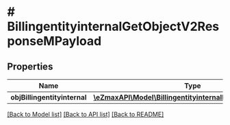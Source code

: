 # # BillingentityinternalGetObjectV2ResponseMPayload

## Properties

Name | Type | Description | Notes
------------ | ------------- | ------------- | -------------
**objBillingentityinternal** | [**\eZmaxAPI\Model\BillingentityinternalResponseCompound**](BillingentityinternalResponseCompound.md) |  |

[[Back to Model list]](../../README.md#models) [[Back to API list]](../../README.md#endpoints) [[Back to README]](../../README.md)
